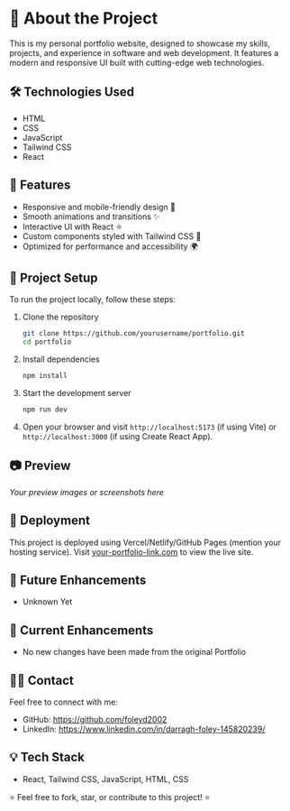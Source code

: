 
# 🚀 About the Project

This is my personal portfolio website, designed to showcase my skills, projects, and experience in software and web development. It features a modern and responsive UI built with cutting-edge web technologies.

## 🛠️ Technologies Used

- HTML
- CSS
- JavaScript
- Tailwind CSS
- React

## 📌 Features

- Responsive and mobile-friendly design 📱
- Smooth animations and transitions ✨
- Interactive UI with React ⚛️
- Custom components styled with Tailwind CSS 🎨
- Optimized for performance and accessibility 🌍

## 📂 Project Setup

To run the project locally, follow these steps:

1. Clone the repository
   ```bash
   git clone https://github.com/yourusername/portfolio.git
   cd portfolio
   ```

2. Install dependencies
   ```bash
   npm install
   ```

3. Start the development server
   ```bash
   npm run dev
   ```

4. Open your browser and visit `http://localhost:5173` (if using Vite) or `http://localhost:3000` (if using Create React App).

## 📷 Preview

_Your preview images or screenshots here_

## 📌 Deployment

This project is deployed using Vercel/Netlify/GitHub Pages (mention your hosting service). Visit [your-portfolio-link.com](http://your-portfolio-link.com) to view the live site.

## 🔧 Future Enhancements

- Unknown Yet

## 🔧 Current Enhancements

- No new changes have been made from the original Portfolio

## 👨‍💻 Contact

Feel free to connect with me:

- GitHub: https://github.com/foleyd2002
- LinkedIn: https://www.linkedin.com/in/darragh-foley-145820239/

## 💡 Tech Stack

- React, Tailwind CSS, JavaScript, HTML, CSS

⭐ Feel free to fork, star, or contribute to this project! ⭐
